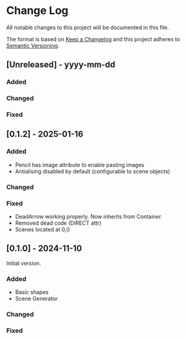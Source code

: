 # Change Log
All notable changes to this project will be documented in this file.

The format is based on [Keep a Changelog](http://keepachangelog.com/)
and this project adheres to [Semantic Versioning](http://semver.org/).

## [Unreleased] - yyyy-mm-dd

### Added

### Changed

### Fixed

## [0.1.2] - 2025-01-16

### Added

  - Pencil has image attribute to enable pasting images
  - Antialising disabled by default (configurable to scene objects)

### Changed

### Fixed

  - DeadArrow working properly. Now inherits from Container.
  - Removed dead code (DIRECT attr)
  - Scenes located at 0,0

## [0.1.0] - 2024-11-10

Initial version.

### Added
  - Basic shapes
  - Scene Generator

### Changed

### Fixed
